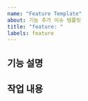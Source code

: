 ```yaml
---
name: "Feature Template"
about: 기능 추가 이슈 템플릿
title: "feature: "
labels: feature
---
```


## 기능 설명

## 작업 내용
